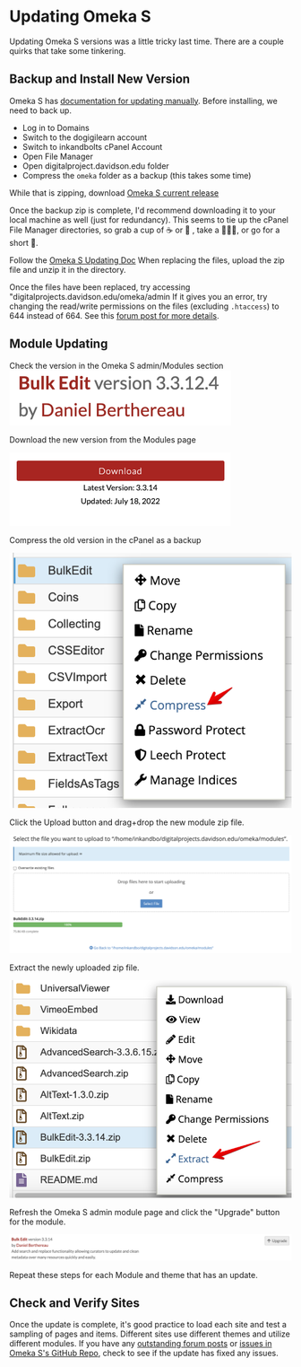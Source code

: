 # Updating Omeka S

Updating Omeka S versions was a little tricky last time. There are a couple quirks that take some tinkering.

## Backup and Install New Version

Omeka S has [documentation for updating manually](https://omeka.org/s/docs/user-manual/install/#updating). Before installing, we need to back up.

- Log in to Domains
- Switch to the dogigilearn account
- Switch to inkandbolts cPanel Account
- Open File Manager
- Open digitalproject.davidson.edu folder
- Compress the `omeka` folder as a backup (this takes some time)

While that is zipping, download [Omeka S current release](https://omeka.org/s/download/)

Once the backup zip is complete, I'd recommend downloading it to your local machine as well (just for redundancy). This seems to tie up the cPanel File Manager directories, so grab a cup of ☕ or 🍵 , take a 🙆🏼‍♂️, or go for a short 🚶.

Follow the [Omeka S Updating Doc](https://omeka.org/s/docs/user-manual/install/#updating)
When replacing the files, upload the zip file and unzip it in the directory.

Once the files have been replaced, try accessing "digitalprojects.davidson.edu/omeka/admin
If it gives you an error, try changing the read/write permissions on the files (excluding `.htaccess`) to 644 instead of 664. See this [forum post for more details](https://forum.omeka.org/t/update-to-v-3-0-0-500-internal-server-error/11925/2).

## Module Updating

Check the version in the Omeka S admin/Modules section
![module version](../help_files/Module_Version_Check.png)

Download the new version from the Modules page

![download new version](../help_files/Module_Version_New_Download.png)

Compress the old version in the cPanel as a backup

![compress module](../help_files/Module_Version_Compress.png)

Click the Upload button and drag+drop the new module zip file.

![upload new module](../help_files/Module_Version_Upload_New.png)

Extract the newly uploaded zip file.

![Extract New Module](../help_files/Module_Version_Extract_New.png)

Refresh the Omeka S admin module page and click the "Upgrade" button for the module.

![Upgrade module](../help_files/Module_Version_Upgrade.png)

Repeat these steps for each Module and theme that has an update.

## Check and Verify Sites

Once the update is complete, it's good practice to load each site and test a sampling of pages and items. Different sites use different themes and utilize different modules. If you have any [outstanding forum posts](https://forum.omeka.org/c/omeka-s/8) or [issues in Omeka S's GitHub Repo](https://github.com/omeka/omeka-s/issues), check to see if the update has fixed any issues.
